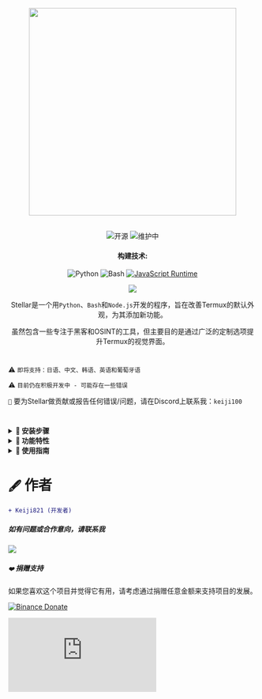 <p align="center"> <kbd> <img src="https://i.pinimg.com/originals/02/87/d3/0287d3ba8b3330fca99f69e2001d3168.gif?semt=ais_hybrid&w=740" width="420"> </kbd><br><br>

<div align="center">

![开源](https://img.shields.io/badge/开源-3DA639?style=for-the-badge&logo=open-source-initiative&logoColor=white) ![维护中](https://img.shields.io/badge/维护中(是)-2ea44f?style=for-the-badge)

<h4>构建技术:</h4>

![Python](https://img.shields.io/badge/Python-3776AB?style=for-the-badge&logo=python&logoColor=white)
![Bash](https://img.shields.io/badge/Shell脚本-121011?style=for-the-badge&logo=gnu-bash&logoColor=white)
[![JavaScript Runtime](https://img.shields.io/badge/JavaScript运行时-Node.js-yellow?style=for-the-badge&logo=javascript&logoColor=white&color=f7df1e&labelColor=000000)](https://nodejs.org/)

</div>

<div align="center">
    <img src="https://img.shields.io/badge/Stellar-6C00FF?style=for-the-badge&logo=stellar&logoColor=white&labelColor=121212"><br>
    <strong></strong>
</div>

<div align="center">

Stellar是一个用`Python`、`Bash`和`Node.js`开发的程序，旨在改善Termux的默认外观，为其添加新功能。

虽然包含一些专注于黑客和OSINT的工具，但主要目的是通过广泛的定制选项提升Termux的视觉界面。

</div>

#

⚠️ `即将支持：日语、中文、韩语、英语和葡萄牙语`

⚠️ `目前仍在积极开发中 - 可能存在一些错误`

`📌` 要为Stellar做贡献或报告任何错误/问题，请在Discord上联系我：`keiji100`

#

<details>
<summary><b>🔖 安装步骤</b></summary>

##### 按照以下步骤安装Stellar:

```shell script
git clone https://github.com/Keiji821/Stellar
```

```shell script
cd Stellar
```

```shell script
bash install.sh
```

##### 运行`bash install.sh`后，所有内容将自动安装（请确保网络连接稳定）。安装完成后，您的Termux会话将重启。为确保TOR功能正常，建议完全关闭后重新打开Termux。

</details>

<details>
<summary><b>📑 功能特性</b></summary>

##### Stellar OS提供了一系列专注于OSINT和黑客的命令（全部可选）。主要目标仍是Termux定制。包含的命令脚本：

#### `🔧` 系统
| 命令       | 说明 |  
|--------------|-------------|  
| `reload`     | 重新加载系统横幅 |  
| `user-config`| 自訂您的 Stellar 介面和設定文件 |  
| `uninstall`  | 完全卸载Stellar |  
| `update`     | 从GitHub更新Stellar |  
| `bash`       | 重启终端会话 |  
| `history -c` | 清除终端命令历史 |  
| `reset`      | 将终端重置为默认状态 |  
| `my`         | 显示您的Stellar个人资料 |   

#### `🛠️` 实用工具
| 命令         | 说明 |  
|----------------|-------------|  
| `ia`           | 免费AI API服务 |  
| `ia-image`     | AI图像生成器 |  
| `translator`   | 实时翻译 |  
| `myip`         | 显示您的公网IP |  
| `passwordgen`  | 生成安全密码 |  
| `encrypt-file` | 文件加密工具 |  

#### `📡` OSINT (信息收集)  
| 命令         | 说明 |  
|----------------|-------------|  
| `ipinfo`       | 获取IP地址信息 |  
| `urlinfo`      | URL分析工具 |  
| `userfinder`   | 跨平台用户搜索 |  
| `phoneinfo`    | 电话号码查询 |  
| `metadatainfo` | 文件元数据提取 |  
| `emailsearch`  | 电子邮件搜索工具 |  

#### `📱` Discord
| 命令                | 说明 |  
|-----------------------|-------------|  
| `userinfo`            | 获取用户信息(通过ID) |  
| `serverinfo`          | 获取服务器信息(通过ID) |  
| `searchinvites`       | Discord邀请链接搜索 |  
| `inviteinfo`          | 邀请链接分析器 |  
| `role-mapper`         | 服务器角色映射器(需要服务器ID) |  
| `mutual-servers`      | 检查用户之间的共享服务器 |  
| `webhook-mass-spam`   | Webhook垃圾信息工具 |  
| `mass-delete-channels`| 批量删除频道(仅限自有服务器) |  

#### `📸` Instagram OSINT 
| 命令        | 说明 |  
|---------------|-------------|  
| `profileinfo` | Instagram个人资料元数据提取 |  

#### `🛡️` 渗透测试 
| 命令    | 说明 |  
|-----------|-------------|  
| `ddos`    | DDoS攻击工具(IP+端口) |  
| `tunnel`  | 托管可捕获访问者IP的图像 |  

##### Stellar在后台持续运行TOR以提供匿名保护。

</details>

<details>
<summary><b>📄 使用指南</b></summary>

##### 使用简单 - 安装后，正常使用Termux即可。`user-config`命令可让您自定义：
- ASCII艺术显示
- 配色方案
- 背景颜色（包括浅色/深色主题）
- 使用者和驗證方法 

##### `user-config`命令还允许完全自定义Termux主题，包括从深色改为浅色/蓝色背景等。

</details>

#

# `🖋️` 作者

```diff
+ Keiji821 (开发者)
```

##### 如有问题或合作意向，请联系我

<p align="left">
  <a href="https://discord.com/users/983476283491110932">
<img src="https://img.shields.io/badge/Discord-Keiji-%235865F2?style=for-the-badge&logo=discord&logoColor=white">
  </a>
</p>

##### `❤️` 捐赠支持

如果您喜欢这个项目并觉得它有用，请考虑通过捐赠任意金额来支持项目的发展。

[![Binance Donate](https://img.shields.io/badge/Binance%20Pay-F0B90B?style=for-the-badge&logo=binance&logoColor=white&label=捐赠&labelColor=black&message=763579717)](https://pay.binance.com/en)

[![PayPal Donate](https://img.shields.io/badge/PayPal-00457C?style=for-the-badge&logo=paypal&logoColor=white&label=捐赠&labelColor=003087&message=felixdppdcg69@gmail.com)](https://paypal.me/felixdppdcg69)
